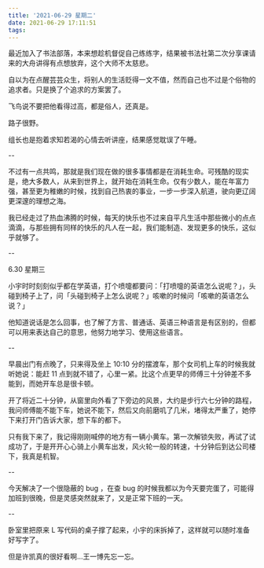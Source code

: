 ```yaml
---
title: '2021-06-29 星期二'
date: 2021-06-29 17:11:51
tags:
---
```


最近加入了书法部落，本来想趁机督促自己练练字，结果被书法社第二次分享课请来的大舟讲得有点想放弃，这个大师不太慈悲。

自以为在点醒芸芸众生，将别人的生活贬得一文不值，然而自己也不过是个俗物的追求者。只是换了个追求的方案罢了。

飞鸟说不要把他看得过高，都是俗人，还真是。

路子很野。

组长也是抱着求知若渴的心情去听讲座，结果感觉耽误了午睡。

--

不过有一点共鸣，那就是我们现在做的很多事情都是在消耗生命。可残酷的现实是，绝大多数人，从来到世界上，就开始在消耗生命。仅有少数人，能在年富力强，甚至更为稚嫩的时候，找到自己热衷的事业，一步一步深入航道，驶向更辽阔更深邃的理想之海。

我已经走过了热血沸腾的时候，每天的快乐也不过来自平凡生活中那些微小的点点滴滴，与那些拥有同样的快乐的凡人在一起，我们能制造、发现更多的快乐，这似乎就够了。

--

6.30 星期三

小宇时时刻刻似乎都在学英语，打个喷嚏都要问：「打喷嚏的英语怎么说呢？」，头碰到椅子上了，问「头碰到椅子上怎么说呢？」咳嗽的时候问「咳嗽的英语怎么说？」

他知道说话是怎么回事，也了解了方言、普通话、英语三种语言是有区别的，但都可以用来表达自己的意思，他努力地学习、使用这些语言。

--

早晨出门有点晚了，只来得及坐上 10:10 分的摆渡车，那个女司机上车的时候我就听她说：能赶 11 点到就不错了，心里一紧。比这个点更早的师傅三十分钟差不多能到，而她开车总是很卡顿。

开了将近二十分钟，从窗里向外看了下旁边的风景，大约是步行六七分钟的路程，我问师傅能不能下车，她说不能下，然后又向前磨叽了几米，堵得太严重了，她停下来打开门告诉大家，想下车的都下。

只有我下来了，我记得刚刚喊停的地方有一辆小黄车。第一次解锁失败，再试了试成功了，于是开开心心骑上小黄车出发，风火轮一般的转速，十分钟后到达公司楼下，我真是机智。

--

今天解决了一个很隐蔽的 bug ，在查 bug 的时候我都以为今天要完蛋了，可能得加班到很晚，但是灵感突然就来了，又是正常下班的一天。

--

卧室里把原来 L 写代码的桌子撑了起来，小宇的床拆掉了，这样就可以随时准备好写字了。

但是许凯真的很好看啊...王一博先忘一忘。


